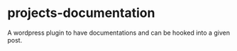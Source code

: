 # projects-documentation
A wordpress plugin to have documentations and can be hooked into a given post.
